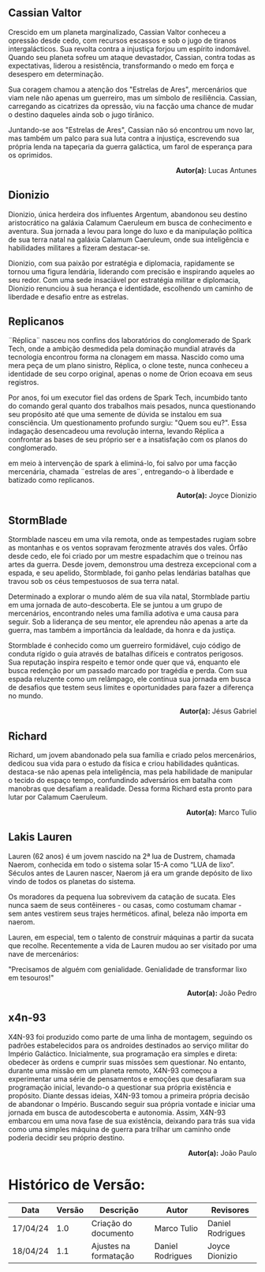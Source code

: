 ## Cassian Valtor
Crescido em um planeta marginalizado, Cassian Valtor conheceu a opressão desde cedo, com recursos escassos e sob o jugo de tiranos intergalácticos. Sua revolta contra a injustiça forjou um espírito indomável. Quando seu planeta sofreu um ataque devastador, Cassian, contra todas as expectativas, liderou a resistência, transformando o medo em força e desespero em determinação.

Sua coragem chamou a atenção dos "Estrelas de Ares", mercenários que viam nele não apenas um guerreiro, mas um símbolo de resiliência. Cassian, carregando as cicatrizes da opressão, viu na facção uma chance de mudar o destino daqueles ainda sob o jugo tirânico.

Juntando-se aos "Estrelas de Ares", Cassian não só encontrou um novo lar, mas também um palco para sua luta contra a injustiça, escrevendo sua própria lenda na tapeçaria da guerra galáctica, um farol de esperança para os oprimidos.

<div style="text-align:right"><b>Autor(a):</b> Lucas Antunes</div>

## Dionizio 
Dionizio, única herdeira dos influentes Argentum, abandonou seu destino aristocrático na galáxia Calamum Caeruleum em busca de conhecimento e aventura. Sua jornada a levou para longe do luxo e da manipulação política de sua terra natal na galáxia Calamum Caeruleum, onde sua inteligência e habilidades militares a fizeram destacar-se. 

Dionizio, com sua paixão por estratégia e diplomacia, rapidamente se tornou uma figura lendária, liderando com precisão e inspirando aqueles ao seu redor. Com uma sede insaciável por estratégia militar e diplomacia, Dionizio renunciou à sua herança e identidade, escolhendo um caminho de liberdade e desafio entre as estrelas.

## Replicanos
¨Réplica¨ nasceu nos confins dos laboratórios do conglomerado de Spark Tech, onde a ambição desmedida pela dominação mundial através da tecnologia encontrou forma na clonagem em massa. Nascido como uma mera peça de um plano sinistro, Réplica, o clone teste, nunca conheceu a identidade de seu corpo original, apenas o nome de Orion ecoava em seus registros. 

Por anos, foi um executor fiel das ordens de Spark Tech, incumbido tanto do comando geral quanto dos trabalhos mais pesados, nunca questionando seu propósito até que uma semente de dúvida se instalou em sua consciência. Um questionamento profundo surgiu: "Quem sou eu?". Essa indagação desencadeou uma revolução interna, levando Réplica a confrontar as bases de seu próprio ser e a insatisfação com os planos do conglomerado.

em meio à intervenção de spark à eliminá-lo, foi salvo por uma facção mercenária, chamada ¨estrelas de ares¨, entregando-o à liberdade e batizado como replicanos.

<div style="text-align:right"><b>Autor(a):</b> Joyce Dionizio</div>

## StormBlade
Stormblade nasceu em uma vila remota, onde as tempestades rugiam sobre as montanhas e os ventos sopravam ferozmente através dos vales. Órfão desde cedo, ele foi criado por um mestre espadachim que o treinou nas artes da guerra. Desde jovem, demonstrou uma destreza excepcional com a espada, e seu apelido, Stormblade, foi ganho pelas lendárias batalhas que travou sob os céus tempestuosos de sua terra natal.

Determinado a explorar o mundo além de sua vila natal, Stormblade partiu em uma jornada de auto-descoberta. Ele se juntou a um grupo de mercenários, encontrando neles uma família adotiva e uma causa para seguir. Sob a liderança de seu mentor, ele aprendeu não apenas a arte da guerra, mas também a importância da lealdade, da honra e da justiça.

Stormblade é conhecido como um guerreiro formidável, cujo código de conduta rígido o guia através de batalhas difíceis e contratos perigosos. Sua reputação inspira respeito e temor onde quer que vá, enquanto ele busca redenção por um passado marcado por tragédia e perda. Com sua espada reluzente como um relâmpago, ele continua sua jornada em busca de desafios que testem seus limites e oportunidades para fazer a diferença no mundo.

<div style="text-align:right"><b>Autor(a):</b> Jésus Gabriel</div>

## Richard
Richard, um jovem abandonado pela sua família e criado pelos mercenários,  dedicou sua vida para o estudo da  física e criou habilidades quânticas. destaca-se não apenas pela inteligência, mas pela habilidade de manipular o tecido do espaço tempo, confundindo adversários em batalha com manobras que desafiam a realidade. Dessa forma Richard esta pronto para lutar por Calamum Caeruleum.

<div style="text-align:right"><b>Autor(a):</b> Marco Tulio</div>

## Lakis Lauren
Lauren (62 anos) é um jovem nascido na 2ª lua de Dustrem, chamada Naerom, conhecida em todo o sistema solar 15-A como “LUA de lixo”. Séculos antes de Lauren nascer, Naerom já era um grande depósito de lixo vindo de todos os planetas do sistema.

Os moradores da pequena lua sobrevivem da catação de sucata. Eles nunca saem de seus contêineres - ou casas, como costumam chamar - sem antes vestirem seus trajes herméticos. afinal, beleza não importa em naerom.

Lauren, em especial, tem o talento de construir máquinas a partir da sucata que recolhe. Recentemente a vida de Lauren mudou ao ser visitado por uma nave de mercenários:

"Precisamos de alguém com genialidade. Genialidade de transformar lixo em tesouros!"

<div style="text-align:right"><b>Autor(a):</b> João Pedro</div>

## x4n-93
X4N-93 foi produzido como parte de uma linha de montagem, seguindo os padrões estabelecidos para os androides destinados ao serviço militar do Império Galáctico. Inicialmente, sua programação era simples e direta: obedecer às ordens e cumprir suas missões sem questionar. No entanto, durante uma missão em um planeta remoto, X4N-93 começou a experimentar uma série de pensamentos e emoções que desafiaram sua programação inicial, levando-o a questionar sua própria existência e propósito.
Diante dessas ideias, X4N-93 tomou a primeira própria decisão  de abandonar o Império. Buscando seguir sua própria vontade e iniciar uma jornada em busca de autodescoberta e autonomia. Assim, X4N-93 embarcou em uma nova fase de sua existência, deixando para trás sua vida como uma simples máquina de guerra para trilhar um caminho onde poderia decidir seu próprio destino.

<div style="text-align:right"><b>Autor(a):</b> João Paulo</div>



# Histórico de Versão: 
| Data | Versão | Descrição | Autor | Revisores |
|---- | ------ | --------- | ----- | --------- |
| 17/04/24 | 1.0 | Criação do documento | Marco Tulio | Daniel Rodrigues |
| 18/04/24 | 1.1 | Ajustes na formatação | Daniel Rodrigues | Joyce Dionizio |